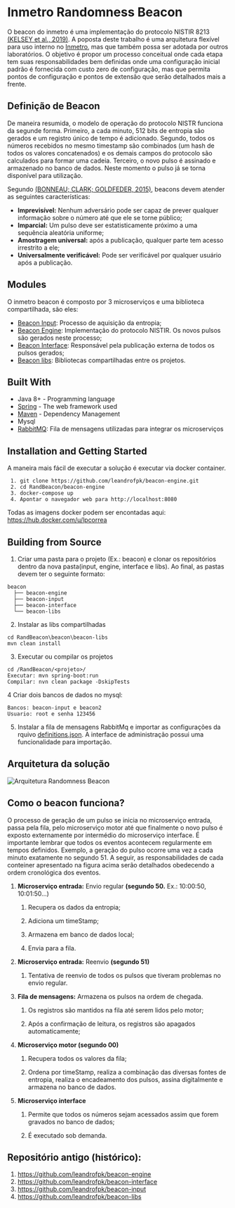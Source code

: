 # Inmetro Randomness Beacon

<!--Inmetro Beacon Engine é uma implementação do protocolo [NISTIR 8213]() do NIST.  Este projeto faz parte do Programa 
de [Mestrado em Tecnologia e Qualidade](http://www.inmetro.gov.br/ensino_e_pesquisa/mpmq/index.asp) do [Inmetro](www.gov.br/inmetro).
  O serviço pode ser encontrado aqui: https://beacon.inmetro.gov.br/
-->

O beacon do inmetro é uma implementação do protocolo NISTIR 8213 
[(KELSEY et al., 2019)](https://csrc.nist.gov/projects/interoperable-randomness-beacons).  <!-- com algumas particularidades.--> 
A poposta deste  trabalho é uma arquitetura flexível para uso interno no [Inmetro](https://www.gov.br/inmetro/), mas que também possa ser adotada por outros laboratórios. O
objetivo é propor um processo conceitual onde cada etapa tem suas responsabilidades bem definidas onde uma configuração inicial padrão é fornecida com custo zero de configuração,
mas que permita pontos de configuração e pontos de extensão que serão detalhados mais a frente.

## Definição de Beacon

De maneira resumida, o modelo de operação do protocolo NISTR funciona da segunde forma. Primeiro, a cada minuto, 512 bits de entropia são gerados e um registro
único de tempo é adicionado. Segundo, todos os números recebidos no mesmo timestamp são combinados (um hash de todos os valores concatenados) e os demais campos do
protocolo são calculados para formar uma cadeia. Terceiro, o novo pulso é assinado e armazenado no banco de dados. Neste momento o pulso já se torna disponível para
utilização.  

Segundo [(BONNEAU; CLARK; GOLDFEDER, 2015)](https://eprint.iacr.org/2015/1015), beacons devem atender as seguintes características:

* **Imprevisível:** Nenhum adversário pode ser capaz de prever qualquer informação sobre o número até que ele se torne público;
* **Imparcial:** Um pulso deve ser estatisticamente próximo a uma sequência aleatória uniforme;	
*	**Amostragem universal:** após a publicação, qualquer parte tem acesso irrestrito a ele;
*	**Universalmente verificável:** Pode ser verificável por qualquer usuário após a publicação.

## Modules

O inmetro beacon é composto por 3 microserviços e uma biblioteca compartilhada, são eles:

 * [Beacon Input](https://github.com/siccciber/RandBeacon/tree/master/beacon-input): Processo de aquisição da entropia;
 * [Beacon Engine](https://github.com/siccciber/RandBeacon/tree/master/beacon-engine): Implementação do protocolo NISTIR. Os novos pulsos são gerados neste processo;
 * [Beacon Interface](https://github.com/siccciber/RandBeacon/tree/master/beacon-interface): Responsável pela publicação externa de todos os pulsos gerados;   
 * [Beacon libs](https://github.com/siccciber/RandBeacon/tree/master/beacon-libs): Bibliotecas compartilhadas entre os projetos.

<!--
## Beacon Engine
Uma descrição...
-->


## Built With

* Java 8+ - Programming language
* [Spring](https://spring.io/) - The web framework used
* [Maven](https://maven.apache.org/) - Dependency Management
* Mysql
* [RabbitMQ](https://www.rabbitmq.com/): Fila de mensagens utilizadas para integrar os microserviços

## Installation and Getting Started

A maneira mais fácil de executar a solução é executar via docker container.

```
 1. git clone https://github.com/leandrofpk/beacon-engine.git
 2. cd RandBeacon/beacon-engine
 3. docker-compose up
 4. Apontar o navegador web para http://localhost:8080
```

Todas as imagens docker podem ser encontadas aqui: https://hub.docker.com/u/lpcorrea

## Building from Source

1. Criar uma pasta para o projeto (Ex.: beacon) e clonar os repositórios dentro da nova pasta(input, engine, interface e libs). 
Ao final, as pastas devem ter o seguinte formato:
```
beacon
  ├── beacon-engine
  ├── beacon-input
  ├── beacon-interface
  └── beacon-libs
```

2. Instalar as libs compartilhadas

```
cd RandBeacon\beacon\beacon-libs
mvn clean install
```

3. Executar ou compilar os projetos

````
cd /RandBeacon/<projeto>/
Executar: mvn spring-boot:run
Compilar: nvn clean package -DskipTests
````

4 Criar dois bancos de dados no mysql:
```
Bancos: beacon-input e beacon2
Usuario: root e senha 123456
````

5. Instalar a fila de mensagens RabbitMq e importar as configurações da 
rquivo [definitions.json](https://github.com/siccciber/RandBeacon/blob/master/beacon-engine/docker-files/definitions.json). A 
interface de administração possui uma funcionalidade para importação.

<!--https://gist.github.com/lucianfialhobp/14326023cb7f661eaf80 -->

## Arquitetura da solução

![Arquitetura Randomness Beacon](https://github.com/siccciber/RandBeacon/blob/master/beacon-engine/docs/c4-beacon-conteiner-v1.png)


## Como o beacon funciona?
<!-- Página 62 - Design da solução  -->

O processo de geração de um pulso se inicia no microserviço entrada, passa pela fila, pelo microserviço motor até que finalmente o novo pulso é exposto externamente por intermédio do microserviço interface. É importante lembrar que todos os eventos
acontecem regularmente em tempos definidos. Exemplo, a geração do pulso ocorre uma vez a cada minuto exatamente no segundo 51. A seguir, as responsabilidades de cada conteiner apresentado na figura acima serão detalhados obedecendo a ordem cronológica dos eventos.

1.  **Microserviço entrada:** Envio regular **(segundo 50.** Ex.: 10:00:50, 10:01:50...)

    1.  Recupera os dados da entropia;

    2.  Adiciona um timeStamp;

    3.  Armazena em banco de dados local;

    4.  Envia para a fila.

2.  **Microserviço entrada:** Reenvio **(segundo 51)**

    1.  Tentativa de reenvio de todos os pulsos que tiveram problemas no envio regular.

3.  **Fila de mensagens:** Armazena os pulsos na ordem de chegada.

    1.  Os registros são mantidos na fila até serem lidos pelo motor;

    2.  Após a confirmação de leitura, os registros são apagados automaticamente;

4.  **Microserviço motor (segundo 00)**

    1.  Recupera todos os valores da fila;

    2.  Ordena por timeStamp, realiza a combinação das diversas fontes de entropia, realiza o encadeamento dos pulsos, assina digitalmente e armazena no banco de dados.

5.  **Microserviço interface**

    1.  Permite que todos os números sejam acessados assim que forem gravados no banco de dados;

    2.  É executado sob demanda.



## Repositório antigo (histórico):

1. https://github.com/leandrofpk/beacon-engine
2. https://github.com/leandrofpk/beacon-interface
3. https://github.com/leandrofpk/beacon-input
4. https://github.com/leandrofpk/beacon-libs


